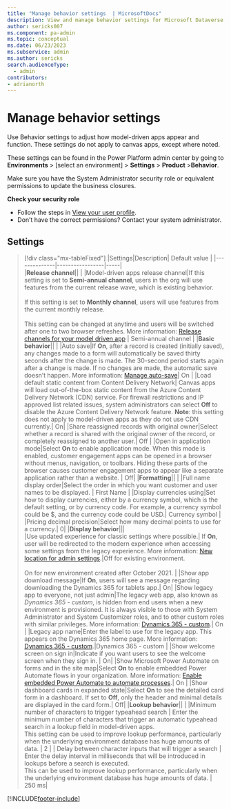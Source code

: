 ```yaml
---
title: "Manage behavior settings  | MicrosoftDocs"
description: View and manage behavior settings for Microsoft Dataverse.
author: sericks007
ms.component: pa-admin
ms.topic: conceptual
ms.date: 06/23/2023
ms.subservice: admin
ms.author: sericks 
search.audienceType: 
  - admin
contributors:
- adrianorth
---
```

# Manage behavior settings 

Use Behavior settings to adjust how model-driven apps appear and function. These settings do not apply to canvas apps, except where noted.

These settings can be found in the Power Platform admin center by going to **Environments** > [select an environment] > **Settings** > **Product** >**Behavior**.

Make sure you have the System Administrator security role or equivalent permissions to update the business closures.

**Check your security role**

- Follow the steps in [View your user profile](/powerapps/user/view-your-user-profile).
- Don’t have the correct permissions? Contact your system administrator.

## Settings

> [!div class="mx-tableFixed"]
> |Settings|Description| Default value |
> |--------------|-----------------|-----|  
> |**Release channel**||  |
> |Model-driven apps release channel|If this setting is set to **Semi-annual channel**, users in the org will use features from the current release wave, which is existing behavior. <br><br>If this setting is set to **Monthly channel**, users will use features from the current monthly release. <br><br>This setting can be changed at anytime and users will be switched after one to two browser refreshes. More information: [Release channels for your model driven app](/power-apps/maker/model-driven-apps/channel-overview)   | Semi-annual channel | 
> |**Basic behavior**||  |
> |Auto save|If **On**, after a record is created (initially saved), any changes made to a form will automatically be saved thirty seconds after the change is made. The 30-second period starts again after a change is made. If no changes are made, the automatic save doesn’t happen. More information: [Manage auto-save](/dynamics365/customer-engagement/customize/manage-auto-save)| On |
> |Load default static content from Content Delivery Network| Canvas apps will load out-of-the-box static content from the Azure Content Delivery Network (CDN) service. For firewall restrictions and IP approved list related issues, system administrators can select **Off** to disable the Azure Content Delivery Network feature. **Note**: this setting does not apply to model-driven apps as they do not use CDN currently.|   On|
> |Share reassigned records with original owner|Select whether a record is shared with the original owner of the record, or completely reassigned to another user.|  Off |
> |Open in application mode|Select **On** to enable application mode. When this mode is enabled, customer engagement apps can be opened in a browser without menus, navigation, or toolbars. Hiding these parts of the browser causes customer engagement apps to appear like a separate application rather than a website. |  Off|
> |**Formatting**||  |
> |Full name display order|Select the order in which you want customer and user names to be displayed. |  First Name |
> |Display currencies using|Set how to display currencies, either by a currency symbol, which is the default setting, or by currency code. For example, a currency symbol could be $, and the currency code could be USD.|  Currency symbol | 
> |Pricing decimal precision|Select how many decimal points to use for a currency.| 0|
> |**Display behavior**|||  
> |Use updated experience for classic settings where possible.| If **On**, user will be redirected to the modern experience when accessing some settings from the legacy experience.  More information: [New location for admin settings](admin-settings.md#new-location-for-admin-settings).|Off for existing environment. <br><br>On for new environment created after October 2021. |
> |Show app download message|If **On**, users will see a message regarding downloading the Dynamics 365 for tablets app.| On|
> |Show legacy app to everyone, not just admin|The legacy web app, also known as *Dynamics 365 - custom*, is hidden from end users when a new environment is provisioned. It is always visible to those with System Administrator and System Customizer roles, and to other custom roles with similar privileges.  More information: [Dynamics 365 - custom](enable-unified-interface-only.md#dynamics-365---custom).| On | 
> |Legacy app name|Enter the label to use for the legacy app. This appears on the Dynamics 365 home page. More information: [Dynamics 365 - custom](enable-unified-interface-only.md#dynamics-365---custom).|Dynamics 365 - custom |
> |Show welcome screen on sign in|Indicate if you want users to see the welcome screen when they sign in. |  On|
> |Show Microsoft Power Automate on forms and in the site map|Select **On** to enable embedded Power Automate flows in your organization. More information: [Enable embedded Power Automate to automate processes](enable-embedded-flow-in-your-organization.md).|  On | 
> |Show dashboard cards in expanded state|Select **On** to see the detailed card form in a dashboard. If set to **Off**, only the header and minimal details are displayed in the card form.|  Off|
> |**Lookup behavior**|| | 
> |Minimum number of characters to trigger typeahead search  | Enter the minimum number of characters that trigger an automatic typeahead search in a lookup field in model-driven apps. <br />This setting can be used to improve lookup performance, particularly when the underlying environment database has huge amounts of data.  | 2 |
> | Delay between character inputs that will trigger a search | Enter the delay interval in milliseconds that will be introduced in lookups before a search is executed. <br /> This can be used to improve lookup performance, particularly when the underlying environment database has huge amounts of data.   | 250 ms|

[!INCLUDE[footer-include](../includes/footer-banner.md)]
